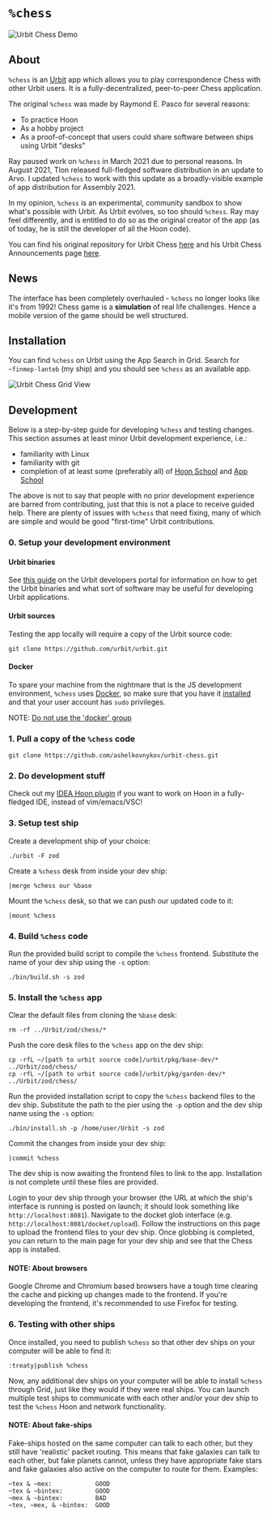 # `%chess`

![Urbit Chess Demo](https://raw.githubusercontent.com/ashelkovnykov/urbit-chess/master/images/urbit-chess-demo.png)

## About

`%chess` is an [Urbit](https://urbit.org) app which allows you to play correspondence Chess with other Urbit users. It
is a fully-decentralized, peer-to-peer Chess application.

The original `%chess` was made by Raymond E. Pasco for several reasons:

- To practice Hoon
- As a hobby project
- As a proof-of-concept that users could share software between ships using Urbit "desks"

Ray paused work on `%chess` in March 2021 due to personal reasons. In August 2021, Tlon released full-fledged software
distribution in an update to Arvo. I updated `%chess` to work with this update as a broadly-visible example of app
distribution for Assembly 2021.

In my opinion, `%chess` is an experimental, community sandbox to show what's possible with Urbit. As Urbit evolves, so
too should `%chess`. Ray may feel differently, and is entitled to do so as the original creator of the app (as of today,
he is still the developer of all the Hoon code).

You can find his original repository for Urbit Chess [here](https://git.sr.ht/~ray/urbit-chess) and his Urbit Chess
Announcements page [here](https://lists.sr.ht/~ray).

## News

The interface has been completely overhauled - `%chess` no longer looks like it's from 1992!
Chess game is a **simulation** of real life challenges.
Hence a mobile version of the game should be well structured.

## Installation

You can find `%chess` on Urbit using the App Search in Grid. Search for `~finmep-lanteb` (my ship) and you should see
`%chess` as an available app.

![Urbit Chess Grid View](https://raw.githubusercontent.com/ashelkovnykov/urbit-chess/master/images/urbit-chess-find.png)

## Development

Below is a step-by-step guide for developing `%chess` and testing changes. This section assumes at least minor Urbit
development experience, i.e.:

- familiarity with Linux
- familiarity with git
- completion of at least some (preferably all) of
  [Hoon School](https://developers.urbit.org/guides/core/hoon-school/A-intro) and
  [App School](https://developers.urbit.org/guides/core/app-school/intro)

The above is not to say that people with no prior development experience are barred from contributing, just that this is
not a place to receive guided help. There are plenty of issues with `%chess` that need fixing, many of which are simple
and would be good "first-time" Urbit contributions.

### 0. Setup your development environment

#### Urbit binaries

See [this guide](https://developers.urbit.org/guides/core/environment) on the Urbit developers portal for information on
how to get the Urbit binaries and what sort of software may be useful for developing Urbit applications.

#### Urbit sources

Testing the app locally will require a copy of the Urbit source code:

```
git clone https://github.com/urbit/urbit.git
```

#### Docker

To spare your machine from the nightmare that is the JS development environment, `%chess` uses
[Docker](https://www.docker.com), so make sure that you have it [installed](https://docs.docker.com/engine/install/)
and that your user account has `sudo` privileges.

NOTE: [Do not use the 'docker' group](https://fosterelli.co/privilege-escalation-via-docker.html)

### 1. Pull a copy of the `%chess` code

```
git clone https://github.com/ashelkovnykov/urbit-chess.git
```

### 2. Do development stuff

Check out my [IDEA Hoon plugin](https://github.com/ashelkovnykov/idea-hoon-plugin) if you want to work on Hoon in a
fully-fledged IDE, instead of vim/emacs/VSC!

### 3. Setup test ship

Create a development ship of your choice:

```
./urbit -F zod
```

Create a `%chess` desk from inside your dev ship:

```
|merge %chess our %base
```

Mount the `%chess` desk, so that we can push our updated code to it:

```
|mount %chess
```

### 4. Build `%chess` code

Run the provided build script to compile the `%chess` frontend. Substitute the name of your dev ship using the `-s`
option:

```
./bin/build.sh -s zod
```

### 5. Install the `%chess` app

Clear the default files from cloning the `%base` desk:

```
rm -rf ../Urbit/zod/chess/*
```

Push the core desk files to the `%chess` app on the dev ship:

```
cp -rfL ~/[path to urbit source code]/urbit/pkg/base-dev/* ../Urbit/zod/chess/
cp -rfL ~/[path to urbit source code]/urbit/pkg/garden-dev/* ../Urbit/zod/chess/
```

Run the provided installation script to copy the `%chess` backend files to the dev ship. Substitute the path to the pier
using the `-p` option and the dev ship name using the `-s` option:

```
./bin/install.sh -p /home/user/Urbit -s zod
```

Commit the changes from inside your dev ship:

```
|commit %chess
```

The dev ship is now awaiting the frontend files to link to the app. Installation is not complete until these files are
provided.

Login to your dev ship through your browser (the URL at which the ship's interface is running is posted on launch; it
should look something like `http://localhost:8081`). Navigate to the docket glob interface (e.g.
`http://localhost:8081/docket/upload`). Follow the instructions on this page to upload the frontend files to your dev
ship. Once globbing is completed, you can return to the main page for your dev ship and see that the Chess app is
installed.

#### NOTE: About browsers

Google Chrome and Chromium based browsers have a tough time clearing the cache and picking up changes made to the
frontend. If you're developing the frontend, it's recommended to use Firefox for testing.

### 6. Testing with other ships

Once installed, you need to publish `%chess` so that other dev ships on your computer will be able to find it:

```
:treaty|publish %chess
```

Now, any additional dev ships on your computer will be able to install `%chess` through Grid, just like they would if
they were real ships. You can launch multiple test ships to communicate with each other and/or your dev ship to test
the `%chess` Hoon and network functionality.

#### NOTE: About fake-ships

Fake-ships hosted on the same computer can talk to each other, but they still have 'realistic' packet routing. This
means that fake galaxies can talk to each other, but fake planets cannot, unless they have appropriate fake stars and
fake galaxies also active on the computer to route for them. Examples:

```
~tex & ~mex:            GOOD
~tex & ~bintex:         GOOD
~mex & ~bintex:         BAD
~tex, ~mex, & ~bintex:  GOOD
```
